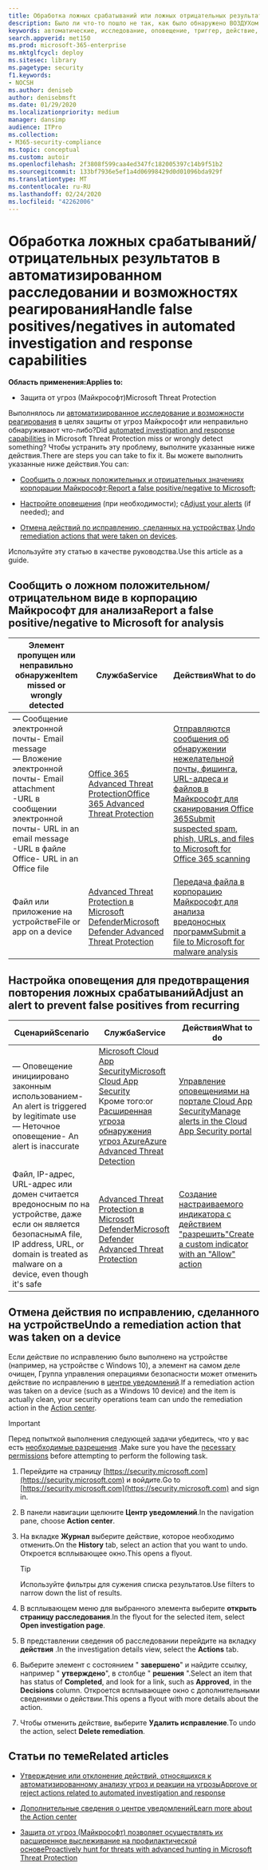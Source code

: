 ```yaml
---
title: Обработка ложных срабатываний или ложных отрицательных результатов в ПОТОКе защиты от угроз Майкрософт
description: Было ли что-то пошло не так, как было обнаружено ВОЗДУХом в защите от угроз Майкрософт? Сведения о том, как передавать ложные срабатывания или ложные отрицательные результаты в корпорацию Майкрософт для анализа.
keywords: автоматические, исследование, оповещение, триггер, действие, исправление, ложное срабатывание, ложные отрицательные значения
search.appverid: met150
ms.prod: microsoft-365-enterprise
ms.mktglfcycl: deploy
ms.sitesec: library
ms.pagetype: security
f1.keywords:
- NOCSH
ms.author: deniseb
author: denisebmsft
ms.date: 01/29/2020
ms.localizationpriority: medium
manager: dansimp
audience: ITPro
ms.collection:
- M365-security-compliance
ms.topic: conceptual
ms.custom: autoir
ms.openlocfilehash: 2f3808f599caa4ed347fc182005397c14b9f51b2
ms.sourcegitcommit: 133bf7936e5ef1a4d06998429d0d01096bda929f
ms.translationtype: MT
ms.contentlocale: ru-RU
ms.lasthandoff: 02/24/2020
ms.locfileid: "42262006"
---
```

# <a name="handle-false-positivesnegatives-in-automated-investigation-and-response-capabilities"></a><span data-ttu-id="bf300-105">Обработка ложных срабатываний/отрицательных результатов в автоматизированном расследовании и возможностях реагирования</span><span class="sxs-lookup"><span data-stu-id="bf300-105">Handle false positives/negatives in automated investigation and response capabilities</span></span>

<span data-ttu-id="bf300-106">**Область применения:**</span><span class="sxs-lookup"><span data-stu-id="bf300-106">**Applies to:**</span></span>
- <span data-ttu-id="bf300-107">Защита от угроз (Майкрософт)</span><span class="sxs-lookup"><span data-stu-id="bf300-107">Microsoft Threat Protection</span></span>

<span data-ttu-id="bf300-108">Выполнялось ли [автоматизированное исследование и возможности реагирования](mtp-autoir.md) в целях защиты от угроз Майкрософт или неправильно обнаруживают что-либо?</span><span class="sxs-lookup"><span data-stu-id="bf300-108">Did [automated investigation and response capabilities](mtp-autoir.md) in Microsoft Threat Protection miss or wrongly detect something?</span></span> <span data-ttu-id="bf300-109">Чтобы устранить эту проблему, выполните указанные ниже действия.</span><span class="sxs-lookup"><span data-stu-id="bf300-109">There are steps you can take to fix it.</span></span> <span data-ttu-id="bf300-110">Вы можете выполнить указанные ниже действия.</span><span class="sxs-lookup"><span data-stu-id="bf300-110">You can:</span></span>

- <span data-ttu-id="bf300-111">[Сообщить о ложных положительных и отрицательных значениях корпорации Майкрософт](#report-a-false-positivenegative-to-microsoft-for-analysis);</span><span class="sxs-lookup"><span data-stu-id="bf300-111">[Report a false positive/negative to Microsoft](#report-a-false-positivenegative-to-microsoft-for-analysis);</span></span>

- <span data-ttu-id="bf300-112">[Настройте оповещения](#adjust-an-alert-to-prevent-false-positives-from-recurring) (при необходимости); с</span><span class="sxs-lookup"><span data-stu-id="bf300-112">[Adjust your alerts](#adjust-an-alert-to-prevent-false-positives-from-recurring) (if needed); and</span></span> 

- <span data-ttu-id="bf300-113">[Отмена действий по исправлению, сделанных на устройствах](#undo-a-remediation-action-that-was-taken-on-a-device).</span><span class="sxs-lookup"><span data-stu-id="bf300-113">[Undo remediation actions that were taken on devices](#undo-a-remediation-action-that-was-taken-on-a-device).</span></span> 

<span data-ttu-id="bf300-114">Используйте эту статью в качестве руководства.</span><span class="sxs-lookup"><span data-stu-id="bf300-114">Use this article as a guide.</span></span> 

## <a name="report-a-false-positivenegative-to-microsoft-for-analysis"></a><span data-ttu-id="bf300-115">Сообщить о ложном положительном/отрицательном виде в корпорацию Майкрософт для анализа</span><span class="sxs-lookup"><span data-stu-id="bf300-115">Report a false positive/negative to Microsoft for analysis</span></span>

|<span data-ttu-id="bf300-116">Элемент пропущен или неправильно обнаружен</span><span class="sxs-lookup"><span data-stu-id="bf300-116">Item missed or wrongly detected</span></span> |<span data-ttu-id="bf300-117">Служба</span><span class="sxs-lookup"><span data-stu-id="bf300-117">Service</span></span>  |<span data-ttu-id="bf300-118">Действия</span><span class="sxs-lookup"><span data-stu-id="bf300-118">What to do</span></span>  |
|---------|---------|---------|
|<span data-ttu-id="bf300-119">— Сообщение электронной почты</span><span class="sxs-lookup"><span data-stu-id="bf300-119">- Email message</span></span> <br/><span data-ttu-id="bf300-120">— Вложение электронной почты</span><span class="sxs-lookup"><span data-stu-id="bf300-120">- Email attachment</span></span> <br/><span data-ttu-id="bf300-121">-URL в сообщении электронной почты</span><span class="sxs-lookup"><span data-stu-id="bf300-121">- URL in an email message</span></span><br/><span data-ttu-id="bf300-122">-URL в файле Office</span><span class="sxs-lookup"><span data-stu-id="bf300-122">- URL in an Office file</span></span>      |[<span data-ttu-id="bf300-123">Office 365 Advanced Threat Protection</span><span class="sxs-lookup"><span data-stu-id="bf300-123">Office 365 Advanced Threat Protection</span></span>](https://docs.microsoft.com/microsoft-365/security/office-365-security/office-365-atp)        |[<span data-ttu-id="bf300-124">Отправляются сообщения об обнаружении нежелательной почты, фишинга, URL-адреса и файлов в Майкрософт для сканирования Office 365</span><span class="sxs-lookup"><span data-stu-id="bf300-124">Submit suspected spam, phish, URLs, and files to Microsoft for Office 365 scanning</span></span>](https://docs.microsoft.com/microsoft-365/security/office-365-security/admin-submission)         |
|<span data-ttu-id="bf300-125">Файл или приложение на устройстве</span><span class="sxs-lookup"><span data-stu-id="bf300-125">File or app on a device</span></span>    |[<span data-ttu-id="bf300-126">Advanced Threat Protection в Microsoft Defender</span><span class="sxs-lookup"><span data-stu-id="bf300-126">Microsoft Defender Advanced Threat Protection</span></span>](https://docs.microsoft.com/windows/security/threat-protection)         |[<span data-ttu-id="bf300-127">Передача файла в корпорацию Майкрософт для анализа вредоносных программ</span><span class="sxs-lookup"><span data-stu-id="bf300-127">Submit a file to Microsoft for malware analysis</span></span>](https://www.microsoft.com/wdsi/filesubmission)         |

## <a name="adjust-an-alert-to-prevent-false-positives-from-recurring"></a><span data-ttu-id="bf300-128">Настройка оповещения для предотвращения повторения ложных срабатываний</span><span class="sxs-lookup"><span data-stu-id="bf300-128">Adjust an alert to prevent false positives from recurring</span></span>

|<span data-ttu-id="bf300-129">Сценарий</span><span class="sxs-lookup"><span data-stu-id="bf300-129">Scenario</span></span> |<span data-ttu-id="bf300-130">Служба</span><span class="sxs-lookup"><span data-stu-id="bf300-130">Service</span></span> |<span data-ttu-id="bf300-131">Действия</span><span class="sxs-lookup"><span data-stu-id="bf300-131">What to do</span></span> |
|--------|--------|--------|
|<span data-ttu-id="bf300-132">— Оповещение инициировано законным использованием</span><span class="sxs-lookup"><span data-stu-id="bf300-132">- An alert is triggered by legitimate use</span></span> <br/><span data-ttu-id="bf300-133">— Неточное оповещение</span><span class="sxs-lookup"><span data-stu-id="bf300-133">- An alert is inaccurate</span></span>    |[<span data-ttu-id="bf300-134">Microsoft Cloud App Security</span><span class="sxs-lookup"><span data-stu-id="bf300-134">Microsoft Cloud App Security</span></span>](https://docs.microsoft.com/cloud-app-security)<br/> <span data-ttu-id="bf300-135">Кроме того:</span><span class="sxs-lookup"><span data-stu-id="bf300-135">or</span></span> <br/>[<span data-ttu-id="bf300-136">Расширенная угроза обнаружения угроз Azure</span><span class="sxs-lookup"><span data-stu-id="bf300-136">Azure Advanced Threat Detection</span></span>](https://docs.microsoft.com/azure/security/fundamentals/threat-detection)         |[<span data-ttu-id="bf300-137">Управление оповещениями на портале Cloud App Security</span><span class="sxs-lookup"><span data-stu-id="bf300-137">Manage alerts in the Cloud App Security portal</span></span>](https://docs.microsoft.com/cloud-app-security/managing-alerts)         |
|<span data-ttu-id="bf300-138">Файл, IP-адрес, URL-адрес или домен считается вредоносным по на устройстве, даже если он является безопасным</span><span class="sxs-lookup"><span data-stu-id="bf300-138">A file, IP address, URL, or domain is treated as malware on a device, even though it's safe</span></span>|[<span data-ttu-id="bf300-139">Advanced Threat Protection в Microsoft Defender</span><span class="sxs-lookup"><span data-stu-id="bf300-139">Microsoft Defender Advanced Threat Protection</span></span>](https://docs.microsoft.com/windows/security/threat-protection) |[<span data-ttu-id="bf300-140">Создание настраиваемого индикатора с действием "разрешить"</span><span class="sxs-lookup"><span data-stu-id="bf300-140">Create a custom indicator with an "Allow" action</span></span>](https://docs.microsoft.com/windows/security/threat-protection/microsoft-defender-atp/manage-indicators) |


## <a name="undo-a-remediation-action-that-was-taken-on-a-device"></a><span data-ttu-id="bf300-141">Отмена действия по исправлению, сделанного на устройстве</span><span class="sxs-lookup"><span data-stu-id="bf300-141">Undo a remediation action that was taken on a device</span></span>

<span data-ttu-id="bf300-142">Если действие по исправлению было выполнено на устройстве (например, на устройстве с Windows 10), а элемент на самом деле очищен, Группа управления операциями безопасности может отменить действие по исправлению в [центре уведомлений](mtp-action-center.md).</span><span class="sxs-lookup"><span data-stu-id="bf300-142">If a remediation action was taken on a device (such as a Windows 10 device) and the item is actually clean, your security operations team can undo the remediation action in the [Action center](mtp-action-center.md).</span></span>

> [!IMPORTANT]
> <span data-ttu-id="bf300-143">Перед попыткой выполнения следующей задачи убедитесь, что у вас есть [необходимые разрешения](mtp-action-center.md#required-permissions-for-action-center-tasks) .</span><span class="sxs-lookup"><span data-stu-id="bf300-143">Make sure you have the [necessary permissions](mtp-action-center.md#required-permissions-for-action-center-tasks) before attempting to perform the following task.</span></span>

1. <span data-ttu-id="bf300-144">Перейдите на страницу [https://security.microsoft.com](https://security.microsoft.com) и войдите.</span><span class="sxs-lookup"><span data-stu-id="bf300-144">Go to [https://security.microsoft.com](https://security.microsoft.com) and sign in.</span></span> 

2. <span data-ttu-id="bf300-145">В панели навигации щелкните **Центр уведомлений**.</span><span class="sxs-lookup"><span data-stu-id="bf300-145">In the navigation pane, choose **Action center**.</span></span> 

3. <span data-ttu-id="bf300-146">На вкладке **Журнал** выберите действие, которое необходимо отменить.</span><span class="sxs-lookup"><span data-stu-id="bf300-146">On the **History** tab, select an action that you want to undo.</span></span> <span data-ttu-id="bf300-147">Откроется всплывающее окно.</span><span class="sxs-lookup"><span data-stu-id="bf300-147">This opens a flyout.</span></span><br/>
    > [!TIP]
    > <span data-ttu-id="bf300-148">Используйте фильтры для сужения списка результатов.</span><span class="sxs-lookup"><span data-stu-id="bf300-148">Use filters to narrow down the list of results.</span></span> 

4. <span data-ttu-id="bf300-149">В всплывающем меню для выбранного элемента выберите **открыть страницу расследования**.</span><span class="sxs-lookup"><span data-stu-id="bf300-149">In the flyout for the selected item, select **Open investigation page**.</span></span>

5. <span data-ttu-id="bf300-150">В представлении сведения об расследовании перейдите на вкладку **действия** .</span><span class="sxs-lookup"><span data-stu-id="bf300-150">In the investigation details view, select the **Actions** tab.</span></span>

6. <span data-ttu-id="bf300-151">Выберите элемент с состоянием " **завершено**" и найдите ссылку, например " **утверждено**", в столбце " **решения** ".</span><span class="sxs-lookup"><span data-stu-id="bf300-151">Select an item that has status of **Completed**, and look for a link, such as **Approved**, in the **Decisions** column.</span></span> <span data-ttu-id="bf300-152">Откроется всплывающее окно с дополнительными сведениями о действии.</span><span class="sxs-lookup"><span data-stu-id="bf300-152">This opens a flyout with more details about the action.</span></span>

7. <span data-ttu-id="bf300-153">Чтобы отменить действие, выберите **Удалить исправление**.</span><span class="sxs-lookup"><span data-stu-id="bf300-153">To undo the action, select **Delete remediation**.</span></span>

## <a name="related-articles"></a><span data-ttu-id="bf300-154">Статьи по теме</span><span class="sxs-lookup"><span data-stu-id="bf300-154">Related articles</span></span>

- [<span data-ttu-id="bf300-155">Утверждение или отклонение действий, относящихся к автоматизированному анализу угроз и реакции на угрозы</span><span class="sxs-lookup"><span data-stu-id="bf300-155">Approve or reject actions related to automated investigation and response</span></span>](mtp-autoir-actions.md)

- [<span data-ttu-id="bf300-156">Дополнительные сведения о центре уведомлений</span><span class="sxs-lookup"><span data-stu-id="bf300-156">Learn more about the Action center</span></span>](mtp-action-center.md)

- [<span data-ttu-id="bf300-157">Защита от угроз (Майкрософт) позволяет осуществлять их расширенное выслеживание на профилактической основе</span><span class="sxs-lookup"><span data-stu-id="bf300-157">Proactively hunt for threats with advanced hunting in Microsoft Threat Protection</span></span>](advanced-hunting-overview.md)
